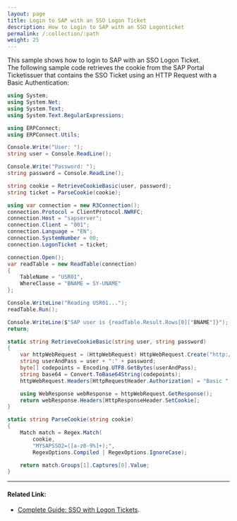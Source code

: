 ```yaml
---
layout: page
title: Login to SAP with an SSO Logon Ticket
description: How to Login to SAP with an SSO Logonticket
permalink: /:collection/:path
weight: 25
---
```


This sample shows how to login to SAP with an SSO Logon Ticket.<br>
The following sample code retrieves the cookie from the SAP Portal Ticketissuer that contains the SSO Ticket using an HTTP Request with a Basic Authentication:

```csharp linenums="1"
using System;
using System.Net;
using System.Text;
using System.Text.RegularExpressions;

using ERPConnect;
using ERPConnect.Utils;

Console.Write("User: ");
string user = Console.ReadLine();

Console.Write("Password: ");
string password = Console.ReadLine();

string cookie = RetrieveCookieBasic(user, password);
string ticket = ParseCookie(cookie);

using var connection = new R3Connection();
connection.Protocol = ClientProtocol.NWRFC;
connection.Host = "sapserver";
connection.Client = "001";
connection.Language = "EN";
connection.SystemNumber = 00;
connection.LogonTicket = ticket;

connection.Open();
var readTable = new ReadTable(connection)
{
    TableName = "USR01",
    WhereClause = "BNAME = SY-UNAME"
};

Console.WriteLine("Reading USR01...");
readTable.Run();

Console.WriteLine($"SAP user is {readTable.Result.Rows[0]["BNAME"]}");
return;

static string RetrieveCookieBasic(string user, string password)
{
    var httpWebRequest = (HttpWebRequest) HttpWebRequest.Create("http://sapserver:50000/irj/portal");
    string userAndPass = user + ":" + password;
    byte[] codepoints = Encoding.UTF8.GetBytes(userAndPass);
    string base64 = Convert.ToBase64String(codepoints);
    httpWebRequest.Headers[HttpRequestHeader.Authorization] = "Basic " + base64;

    using WebResponse webResponse = httpWebRequest.GetResponse();
    return webResponse.Headers[HttpResponseHeader.SetCookie];
}

static string ParseCookie(string cookie)
{
    Match match = Regex.Match(
        cookie,
        "MYSAPSSO2=([a-z0-9%]+);",
        RegexOptions.Compiled | RegexOptions.IgnoreCase);

    return match.Groups[1].Captures[0].Value;
}
```

****

#### Related Link:
- [Complete Guide: SSO with Logon Tickets](../documentation/sap-connection/sso-with-log-on-tickets.md). 
